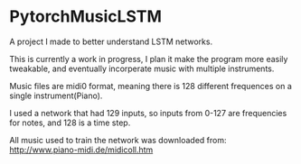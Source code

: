 # PytorchMusicLSTM
A project I made to better understand LSTM networks. 

This is currently a work in progress, I plan it make the program more easily tweakable, and eventually incorperate music with multiple instruments.

Music files are midi0 format, meaning there is 128 different frequences on a single instrument(Piano).

I used a network that had 129 inputs, so inputs from 0-127 are frequencies for notes, and 128 is a time step.


All music used to train the network was downloaded from: http://www.piano-midi.de/midicoll.htm
